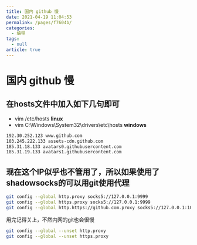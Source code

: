 ```yaml
---
title: 国内 github 慢
date: 2021-04-19 11:04:53
permalink: /pages/f7604b/
categories: 
  - 编程
tags: 
  - null
article: true
---
```

# 国内 github 慢  

## 在hosts文件中加入如下几句即可

- vim /etc/hosts   **linux**
- vim  C:\Windows\System32\drivers\etc\hosts  **windows**

```bash
192.30.252.123 www.github.com    
103.245.222.133 assets-cdn.github.com    
185.31.18.133 avatars0.githubusercontent.com    
185.31.19.133 avatars1.githubusercontent.com    
```

## 现在这个IP似乎也不管用了，所以如果使用了shadowsocks的可以用git使用代理

```bash
git config --global http.proxy socks5://127.0.0.1:9999    
git config --global https.proxy socks5://127.0.0.1:9999    
git config --global http.https://github.com.proxy socks5://127.0.0.1:1080
```

用完记得关上，不然内网的git也会很慢

```bash
git config --global --unset http.proxy    
git config --global --unset https.proxy    
```
